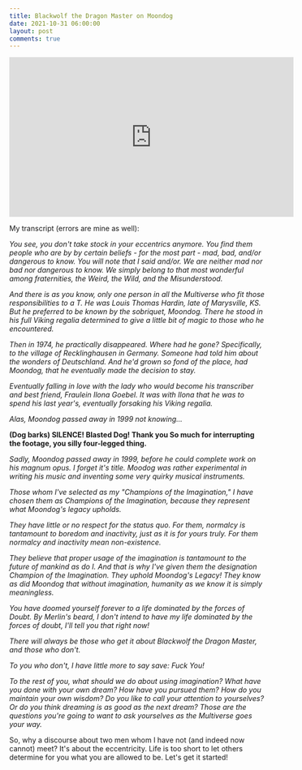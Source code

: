 ```yaml
---
title: Blackwolf the Dragon Master on Moondog
date: 2021-10-31 06:00:00
layout: post
comments: true
---
```


<iframe width="560" height="315" src="https://www.youtube.com/embed/AeIh8SUFKMs" title="YouTube video player" frameborder="0" allow="accelerometer; autoplay; clipboard-write; encrypted-media; gyroscope; picture-in-picture" allowfullscreen></iframe>

My transcript (errors are mine as well):


*You see, you don't take stock in your eccentrics anymore. You find them people who are by by certain beliefs - for the most part - mad, bad, and/or dangerous to know. You will note that I said and/or. We are neither mad nor bad nor dangerous to know. We simply belong to that most wonderful among fraternities, the Weird, the Wild, and the Misunderstood.*

  
*And there is as you know, only one person in all the Multiverse who fit those responsibilities to a T. He was Louis Thomas Hardin, late of Marysville, KS. But he preferred to be known by the sobriquet, Moondog. There he stood in his full Viking regalia determined to give a little bit of magic to those who he encountered.*

  
*Then in 1974, he practically disappeared. Where had he gone? Specifically, to the village of Recklinghausen in Germany. Someone had told him about the wonders of Deutschland. And he'd grown so fond of the place, had Moondog, that he eventually made the decision to stay.*

  
*Eventually falling in love with the lady who would become his transcriber and best friend, Fraulein Ilona Goebel. It was with Ilona that he was to spend his last year's, eventually forsaking his Viking regalia.* 

  
*Alas, Moondog passed away in 1999 not knowing...*

  
**(Dog barks) SILENCE! Blasted Dog! Thank you So much for interrupting the footage, you silly four-legged thing.**
  
  
*Sadly, Moondog passed away in 1999, before he could complete work on his magnum opus. I forget it's title. Moodog was rather experimental in writing his music and inventing some very quirky musical instruments.*

  
*Those whom I've selected as my "Champions of the Imagination," I have chosen them as Champions of the Imagination, because they represent what Moondog's legacy upholds.*

  
*They have little or no respect for the status quo. For them, normalcy is tantamount to boredom and inactivity, just as it is for yours truly. For them normalcy and inactivity mean non-existence.* 

  
*They believe that proper usage of the imagination is tantamount to the future of mankind as do I. And that is why I've given them the designation Champion of the Imagination. They uphold Moondog's Legacy! They know as did Moondog that without imagination, humanity as we know it is simply meaningless.*

  
*You have doomed yourself forever to a life dominated by the forces of Doubt. By Merlin's beard, I don't intend to have my life dominated by the forces of doubt, I'll tell you that right now!*

  
*There will always be those who get it about Blackwolf the Dragon Master, and those who don't.*

  
*To you who don't, I have little more to say save: Fuck You!*

  
*To the rest of you, what should we do about using imagination? What have you done with your own dream? How have you pursued them? How do you maintain your own wisdom? Do you like to call your attention to yourselves? Or do you think dreaming is as good as the next dream? Those are the questions you're going to want to ask yourselves as the Multiverse goes your way.*


So, why a discourse about two men whom I have not (and indeed now cannot) meet? It's about the eccentricity. Life is too short to let others determine for you what you are allowed to be. Let's get it started!
